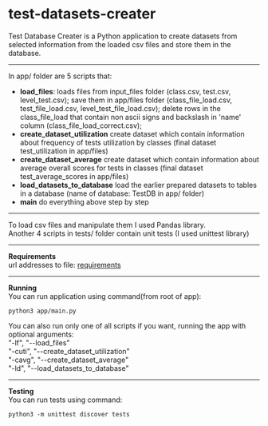 # test-datasets-creater
Test Database Creater is a Python application to create datasets from selected information from the loaded csv files and store them in the database.

***

In app/ folder are 5 scripts that:
- **load_files**: 
  loads files from input_files folder (class.csv, test.csv, level_test.csv);
  save them in app/files folder (class_file_load.csv, test_file_load.csv, level_test_file_load.csv);
  delete rows in the class_file_load that contain non ascii signs and backslash in 'name' column 
  (class_file_load_correct.csv);
- **create_dataset_utilization**
  create dataset which contain information about frequency of tests utilization by classes (final dataset test_utilization in app/files)
- **create_dataset_average**
  create dataset which contain information about average overall scores for tests in classes 
  (final dataset test_average_scores in app/files)
- **load_datasets_to_database**
  load the earlier prepared datasets to tables in a database 
  (name of database: TestDB in app/ folder)
- **main**
  do everything above step by step

***
  
To load csv files and manipulate them I used Pandas library.  
Another 4 scripts in tests/ folder contain unit tests (I used unittest library)

***   

**Requirements**   
url addresses to file: [requirements](https://github.com/trzcioli/test-datasets-creater/blob/master/requirements.txt) 


***

**Running**      
You can run application using command(from root of app):  
```console
python3 app/main.py 
```

You can also run only one of all scripts if you want, running the app with optional arguments:   
"-lf", "--load_files"    
"-cuti", "--create_dataset_utilization"    
"-cavg", "--create_dataset_average"    
"-ld", "--load_datasets_to_database"    

***

**Testing**  
You can run tests using command:    
```console
python3 -m unittest discover tests  
```

